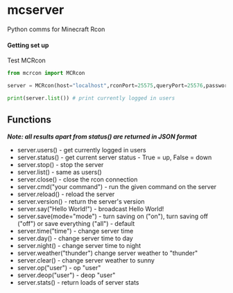 mcserver
===========

Python comms for Minecraft Rcon

#### Getting set up ####
Test MCRcon

  ```python
  from mcrcon import MCRcon
  
  server = MCRcon(host="localhost",rconPort=25575,queryPort=25576,password="yourpassword") # connect to server
  
  print(server.list()) # print currently logged in users
  ```

Functions
---------
***Note: all results apart from status() are returned in JSON format***
* server.users() - get currently logged in users
* server.status() - get current server status - True = up, False = down
* server.stop() - stop the server
* server.list() - same as users()
* server.close() - close the rcon connection
* server.cmd("your command") - run the given command on the server
* server.reload() - reload the server
* server.version() - return the server's version
* server.say("Hello World!") - broadcast Hello World!
* server.save(mode="mode") - turn saving on ("on"), turn saving off ("off") or save everything ("all") - default
* server.time("time") - change server time
* server.day() - change server time to day
* server.night() - change server time to night
* server.weather("thunder") change server weather to "thunder"
* server.clear() - change server weather to sunny
* server.op("user") - op "user"
* server.deop("user") - deop "user"
* server.stats() - return loads of server stats